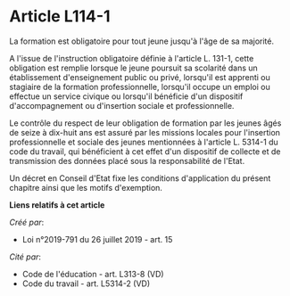 # Article L114-1

La formation est obligatoire pour tout jeune jusqu'à l'âge de sa majorité.

A l'issue de l'instruction obligatoire définie à l'article L. 131-1, cette obligation est remplie lorsque le jeune poursuit
sa scolarité dans un établissement d'enseignement public ou privé, lorsqu'il est apprenti ou stagiaire de la formation
professionnelle, lorsqu'il occupe un emploi ou effectue un service civique ou lorsqu'il bénéficie d'un dispositif
d'accompagnement ou d'insertion sociale et professionnelle.

Le contrôle du respect de leur obligation de formation par les jeunes âgés de seize à dix-huit ans est assuré par les
missions locales pour l'insertion professionnelle et sociale des jeunes mentionnées à l'article L. 5314-1 du code du travail,
qui bénéficient à cet effet d'un dispositif de collecte et de transmission des données placé sous la responsabilité de
l'Etat.

Un décret en Conseil d'Etat fixe les conditions d'application du présent chapitre ainsi que les motifs d'exemption.

**Liens relatifs à cet article**

_Créé par_:

  - Loi n°2019-791 du 26 juillet 2019 - art. 15

_Cité par_:

  - Code de l'éducation - art. L313-8 (VD)
  - Code du travail - art. L5314-2 (VD)
